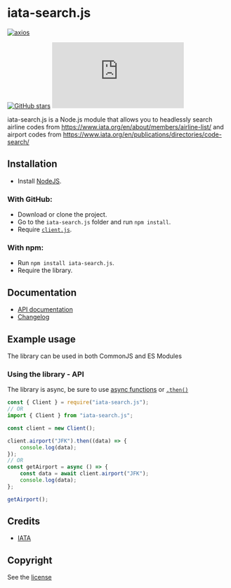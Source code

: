 # iata-search.js

[![axios](https://img.shields.io/github/package-json/dependency-version/LockBlock-dev/iata-search.js/axios)](https://www.npmjs.com/package/axios)

[![GitHub stars](https://img.shields.io/github/stars/LockBlock-dev/iata-search.js.svg)](https://github.com/LockBlock-dev/iata-search.js/stargazers) ![npm](https://img.shields.io/npm/dm/iata-search.js)

iata-search.js is a Node.js module that allows you to headlessly search airline codes from https://www.iata.org/en/about/members/airline-list/ and airport codes from https://www.iata.org/en/publications/directories/code-search/

## Installation

-   Install [NodeJS](https://nodejs.org).

### With GitHub:

-   Download or clone the project.
-   Go to the `iata-search.js` folder and run `npm install`.
-   Require [`client.js`](/src/client.js).

### With npm:

-   Run `npm install iata-search.js`.
-   Require the library.

## Documentation

-   [API documentation](/API.md)
-   [Changelog](/CHANGELOG.md)

## Example usage

The library can be used in both CommonJS and ES Modules

### Using the library - API

The library is async, be sure to use [async functions](https://developer.mozilla.org/en-US/docs/Web/JavaScript/Reference/Statements/async_function#syntax) or [`.then()`](https://developer.mozilla.org/en-US/docs/Web/JavaScript/Reference/Global_Objects/Promise/then#syntax)

```js
const { Client } = require("iata-search.js");
// OR
import { Client } from "iata-search.js";

const client = new Client();

client.airport("JFK").then((data) => {
    console.log(data);
});
// OR
const getAirport = async () => {
    const data = await client.airport("JFK");
    console.log(data);
};

getAirport();
```

## Credits

-   [IATA](https://www.iata.org)

## Copyright

See the [license](/LICENSE)
